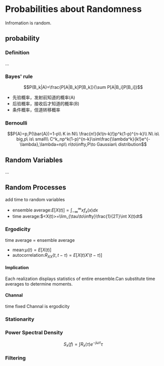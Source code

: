 # Probabilities about Randomness
Infromation is random.
## probability
### Definition
...
### Bayes' rule
$$P(B_k|A)=\frac{P[A|B_k]P[B_k]}{\sum P[A|B_i]P[B_i]}$$
* 先验概率，发射前知道的概率(A)
* 后验概率，接收后才知道的概率(B)
* 条件概率，信道转移概率
### Bernoulli
$$P(A)=p,P(\bar{A})=1-p\\
K in N\\
\frac{n!}{k!(n-k)!}p^k(1-p)^{n-k}\\
N\ is\ big,p\ is\ small\\
C^k_np^k(1-p)^{n-k}\sim\frac{\lambda^k}{k!}e^{-\lambda},\lambda=np\\
n\to\infty,P\to Gaussian\ distribution$$
## Random Variables
...
## Random Processes
add time to random variables
* ensemble average:$E[X(t)]=\int_{-\infty}^\infty xf_x(x)dx$
* time average:$<X(t)>=\lim_{\tau\to\infty}\frac{1}{2T}\int X(t)dt$
### Ergodicity
time average = ensemble average
* mean:$\mu(t)=E[X(t)]$
* autocorrelation:$R_{XX}(t,t-\tau)=E[X(t)X'(t-\tau)]$
#### Implication
Each realization displays statistics of entire ensemble.Can substitute time averages to determine moments.
#### Channal
time fixed Channal is ergodicity
### Stationarity
### Power Spectral Density
$$S_x(f)=\int R_x(\tau)e^{-j\omega\tau}\tau$$
### Filtering

